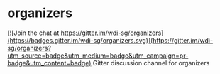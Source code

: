# organizers

[![Join the chat at https://gitter.im/wdi-sg/organizers](https://badges.gitter.im/wdi-sg/organizers.svg)](https://gitter.im/wdi-sg/organizers?utm_source=badge&utm_medium=badge&utm_campaign=pr-badge&utm_content=badge)
Gitter discussion channel for organizers
